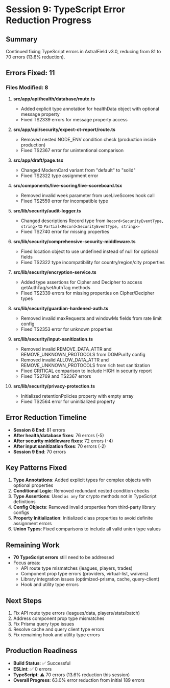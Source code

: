 # Session 9: TypeScript Error Reduction Progress

## Summary
Continued fixing TypeScript errors in AstralField v3.0, reducing from 81 to 70 errors (13.6% reduction).

## Errors Fixed: 11

### Files Modified: 8

1. **src/app/api/health/database/route.ts**
   - Added explicit type annotation for healthData object with optional message property
   - Fixed TS2339 errors for message property access

2. **src/app/api/security/expect-ct-report/route.ts**
   - Removed nested NODE_ENV condition check (production inside production)
   - Fixed TS2367 error for unintentional comparison

3. **src/app/draft/page.tsx**
   - Changed ModernCard variant from "default" to "solid"
   - Fixed TS2322 type assignment error

4. **src/components/live-scoring/live-scoreboard.tsx**
   - Removed invalid week parameter from useLiveScores hook call
   - Fixed TS2559 error for incompatible type

5. **src/lib/security/audit-logger.ts**
   - Changed descriptions Record type from `Record<SecurityEventType, string>` to `Partial<Record<SecurityEventType, string>>`
   - Fixed TS2740 error for missing properties

6. **src/lib/security/comprehensive-security-middleware.ts**
   - Fixed location object to use undefined instead of null for optional fields
   - Fixed TS2322 type incompatibility for country/region/city properties

7. **src/lib/security/encryption-service.ts**
   - Added type assertions for Cipher and Decipher to access getAuthTag/setAuthTag methods
   - Fixed TS2339 errors for missing properties on Cipher/Decipher types

8. **src/lib/security/guardian-hardened-auth.ts**
   - Removed invalid maxRequests and windowMs fields from rate limit config
   - Fixed TS2353 error for unknown properties

9. **src/lib/security/input-sanitization.ts**
   - Removed invalid REMOVE_DATA_ATTR and REMOVE_UNKNOWN_PROTOCOLS from DOMPurify config
   - Removed invalid ALLOW_DATA_ATTR and REMOVE_UNKNOWN_PROTOCOLS from rich text sanitization
   - Fixed CRITICAL comparison to include HIGH in security report
   - Fixed TS2769 and TS2367 errors

10. **src/lib/security/privacy-protection.ts**
    - Initialized retentionPolicies property with empty array
    - Fixed TS2564 error for uninitialized property

## Error Reduction Timeline
- **Session 8 End**: 81 errors
- **After health/database fixes**: 76 errors (-5)
- **After security middleware fixes**: 72 errors (-4)
- **After input sanitization fixes**: 70 errors (-2)
- **Session 9 End**: 70 errors

## Key Patterns Fixed
1. **Type Annotations**: Added explicit types for complex objects with optional properties
2. **Conditional Logic**: Removed redundant nested condition checks
3. **Type Assertions**: Used `as any` for crypto methods not in TypeScript definitions
4. **Config Objects**: Removed invalid properties from third-party library configs
5. **Property Initialization**: Initialized class properties to avoid definite assignment errors
6. **Union Types**: Fixed comparisons to include all valid union type values

## Remaining Work
- **70 TypeScript errors** still need to be addressed
- Focus areas:
  - API route type mismatches (leagues, players, trades)
  - Component prop type errors (providers, virtual-list, waivers)
  - Library integration issues (optimized-prisma, cache, query-client)
  - Hook and utility type errors

## Next Steps
1. Fix API route type errors (leagues/data, players/stats/batch)
2. Address component prop type mismatches
3. Fix Prisma query type issues
4. Resolve cache and query client type errors
5. Fix remaining hook and utility type errors

## Production Readiness
- **Build Status**: ✅ Successful
- **ESLint**: ✅ 0 errors
- **TypeScript**: ⚠️ 70 errors (13.6% reduction this session)
- **Overall Progress**: 63.0% error reduction from initial 189 errors
